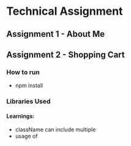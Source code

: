 # Technical Assignment

## Assignment 1 - About Me

## Assignment 2 - Shopping Cart

### How to run

- npm install

### Libraries Used

#### Learnings:
- className can include multiple
- usage of <aside>
